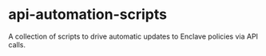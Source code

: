 # api-automation-scripts

A collection of scripts to drive automatic updates to Enclave policies via API calls.
